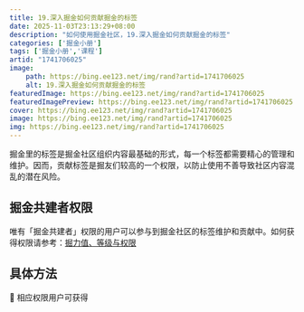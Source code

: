 ```yaml
---
title: 19.深入掘金如何贡献掘金的标签
date: 2025-11-03T23:13:29+08:00
description: "如何使用掘金社区，19.深入掘金如何贡献掘金的标签"
categories: ['掘金小册']
tags: ['掘金小册','课程']
artid: "1741706025"
image:
    path: https://bing.ee123.net/img/rand?artid=1741706025
    alt: 19.深入掘金如何贡献掘金的标签
featuredImage: https://bing.ee123.net/img/rand?artid=1741706025
featuredImagePreview: https://bing.ee123.net/img/rand?artid=1741706025
cover: https://bing.ee123.net/img/rand?artid=1741706025
image: https://bing.ee123.net/img/rand?artid=1741706025
img: https://bing.ee123.net/img/rand?artid=1741706025
---
```




掘金里的标签是掘金社区组织内容最基础的形式，每一个标签都需要精心的管理和维护。因而，贡献标签是掘友们较高的一个权限，以防止使用不善导致社区内容混乱的潜在风险。

## 掘金共建者权限

唯有「掘金共建者」权限的用户可以参与到掘金社区的标签维护和贡献中。如何获得权限请参考：[掘力值、等级与权限](https://juejin.cn/book/6844733795329900551/section/6844733795371843597)

## 具体方法

🙊 相应权限用户可获得